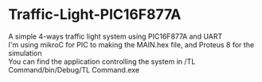 # Traffic-Light-PIC16F877A
A simple 4-ways traffic light system using PIC16F877A and UART  
I'm using mikroC for PIC to making the MAIN.hex file, and Proteus 8 for the simulation  
You can find the application controlling the system in /TL Command/bin/Debug/TL Command.exe  
